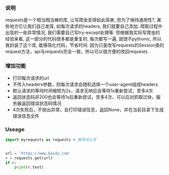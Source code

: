 ### 说明

requests是一个相当相当棒的库, 让写爬虫变得如此简单, 但为了保持通用性?, 某些地方它让我们自己发挥, 如每次请求的headers, 我们就要自己添加; 爬取过程中出现的一些异常情况, 我们需要自己写try-except处理等.
但根据我实际写爬虫的经验来看, 这一部分的代码很多都是重复的, 每次都写一遍, 就很不pythonic, 所以我封装了这个库, 能够简化代码，节省时间.
因为只是改写requests的Session类的request方法，api与requests完全一致，所以可以很方便的改回requests.


### 增加功能

- 打印每次请求的url
- 不传入headers参数，则每次请求会随机选择一个user-agent组成headers
- 默认请求的等待时间缩短为2s，请求无响应会等待1s重新尝试，至多4次
- 返回状态码非200也会等待1s后重新尝试，至多4次，可以应对抓取过快，服务器返回错误状态码情况
- 4次失败后，不抛出异常，会打印错误信息，返回None，并在当前目录下生成错误信息文件


### Useage

```python
import myrequests as requests # 推荐这么写


url = 'https://www.baidu.com'
r = requests.get(url)
if r:
    print(r.text)
```